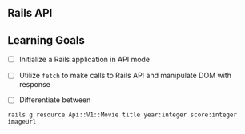 
## Rails API

## Learning Goals

- [ ] Initialize a Rails application in API mode
- [ ] Utilize `fetch` to make calls to Rails API and manipulate DOM with response
- [ ] Differentiate between 




`rails g resource Api::V1::Movie title year:integer score:integer imageUrl`